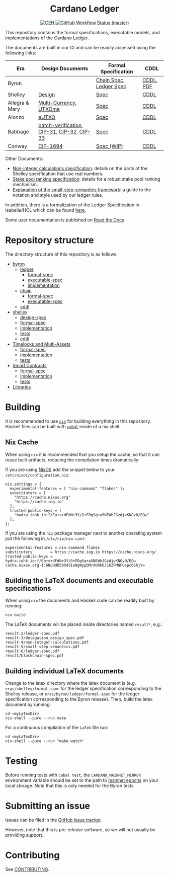 <h1 align="center">Cardano Ledger</h1>

<p align="center">
  <a href="https://input-output-hk.github.io/cardano-engineering-handbook">
    <img alt="CEH" src="https://img.shields.io/badge/policy-Cardano%20Engineering%20Handbook-informational?style=for-the-badge" />
  </a>
  <a href="https://github.com/input-output-hk/cardano-ledger/actions/workflows/haskell.yml">
    <img alt="GitHub Workflow Status (master)" src="https://img.shields.io/github/actions/workflow/status/input-output-hk/cardano-ledger/haskell.yml?branch=master&style=for-the-badge" />
  </a>
</p>

This repository contains the formal specifications, executable models,
and implementations of the Cardano Ledger.

The documents are built in our CI and can be readily accessed using the
following links:

Era | Design Documents | Formal Specification | CDDL
----|------------------|----------------------|-----
Byron | | [Chain Spec](https://hydra.iohk.io/job/Cardano/cardano-ledger/byronChainSpec/latest/download-by-type/doc-pdf/blockchain-spec "Specification of the Blockchain Layer"), [Ledger Spec](https://hydra.iohk.io/job/Cardano/cardano-ledger/byronLedgerSpec/latest/download-by-type/doc-pdf/ledger-spec "A Formal Specification of the Cardano Ledger") | [CDDL](https://github.com/input-output-hk/cardano-ledger/tree/master/eras/byron/cddl-spec/byron.cddl), [PDF](https://hydra.iohk.io/job/Cardano/cardano-ledger/blocksCDDLSpec/latest/download-by-type/doc-pdf/binary)
Shelley | [Design](https://hydra.iohk.io/job/Cardano/cardano-ledger/delegationDesignSpec/latest/download-by-type/doc-pdf/delegation_design_spec "Design Specification for Delegation and Incentives in Cardano") | [Spec](https://hydra.iohk.io/job/Cardano/cardano-ledger/shelleyLedgerSpec/latest/download-by-type/doc-pdf/ledger-spec "A Formal Specification of the Cardano Ledger") | [CDDL](https://github.com/input-output-hk/cardano-ledger/tree/master/eras/shelley/test-suite/cddl-files)
Allegra & Mary | [Multi-Currency](https://eprint.iacr.org/2020/895 "Multi-Currency Ledgers"), [UTXOma](https://iohk.io/en/research/library/papers/utxoma-utxo-with-multi-asset-support/ "UTXOma:UTXO with Multi-Asset Support") | [Spec](https://hydra.iohk.io/job/Cardano/cardano-ledger/specs.shelley-ma/latest/download-by-type/doc-pdf/shelley-ma "A Formal Specification of the Cardano Ledger with a Native Multi-Asset Implementation") | [CDDL](https://github.com/input-output-hk/cardano-ledger/tree/master/eras/shelley-ma/test-suite/cddl-files)
Alonzo | [eUTXO](https://iohk.io/en/research/library/papers/the-extended-utxo-model/ "The Extended UTXO Model")| [Spec](https://hydra.iohk.io/job/Cardano/cardano-ledger/specs.alonzo-ledger/latest/download-by-type/doc-pdf/alonzo-changes "A Formal Specification of the Cardano Ledger integrating Plutus Core") | [CDDL](https://github.com/input-output-hk/cardano-ledger/tree/master/eras/alonzo/test-suite/cddl-files)
Babbage | [batch-verification](https://iohk.io/en/research/library/papers/on-uc-secure-range-extension-and-batch-verification-for-ecvrf/ "On UC-Secure Range Extension and Batch Verification for ECVRF"), [CIP-31](https://github.com/cardano-foundation/CIPs/pull/159 "Reference inputs"), [CIP-32](https://github.com/cardano-foundation/CIPs/pull/160 "Inline datums"), [CIP-33](https://github.com/cardano-foundation/CIPs/pull/161 "Reference scripts") | [Spec](https://hydra.iohk.io/job/Cardano/cardano-ledger/specs.babbage-ledger/latest/download-by-type/doc-pdf/babbage-changes "Formal Specification of the Cardano Ledger for the Babbage era") | [CDDL](https://github.com/input-output-hk/cardano-ledger/tree/master/eras/babbage/test-suite/cddl-files)
Conway | [CIP-1694](https://github.com/JaredCorduan/CIPs/blob/voltaire-v1/CIP-1694/README.md) | [Spec (WIP)](https://github.com/input-output-hk/formal-ledger-specifications) | [CDDL](https://github.com/input-output-hk/cardano-ledger/tree/master/eras/conway/test-suite/cddl-files)


Other Documents:
- [Non-integer calculations specification](https://hydra.iohk.io/job/Cardano/cardano-ledger/nonIntegerCalculations/latest/download-by-type/doc-pdf/non-integer-calculations): details on the parts of the Shelley specification that use real numbers.
- [Stake pool ranking specification](https://hydra.iohk.io/job/Cardano/cardano-ledger/specs.pool-ranking/latest/download-by-type/doc-pdf/pool-ranking): details for a robust stake pool ranking mechanism.
- [Explanation of the small-step-semantics framework](https://hydra.iohk.io/job/Cardano/cardano-ledger/semanticsSpec/latest/download-by-type/doc-pdf/small-step-semantics): a guide to the notation and style used by our ledger rules.

In addition, there is a formalization of the Ledger Specification in Isabelle/HOL which can be found [here](https://github.com/input-output-hk/fm-ledger-formalization).

Some user documentation is published on [Read the Docs](https://cardano-ledger.readthedocs.io/en/latest)

# Repository structure

The directory structure of this repository is as follows:

- [byron](./eras/byron)
  - [ledger](./eras/byron/ledger)
    - [formal-spec](./eras/byron/ledger/formal-spec)
    - [executable-spec](./eras/byron/ledger/executable-spec)
    - [implementation](./eras/byron/ledger/impl)
  - [chain](./eras/byron/chain)
    - [formal-spec](./eras/byron/chain/formal-spec)
    - [executable-spec](./eras/byron/chain/executable-spec)
  - [cddl](./eras/byron/cddl-spec)
- [shelley](./eras/shelley)
  - [design-spec](./eras/shelley/design-spec)
  - [formal-spec](./eras/shelley/formal-spec)
  - [implementation](./eras/shelley/impl)
  - [tests](./eras/shelley/test-suite)
  - [cddl](./eras/shelley/test-suite/cddl-files)
- [Timelocks and Multi-Assets](./eras/shelley-ma)
    - [formal-spec](./eras/shelley-ma/formal-spec)
    - [implementation](./eras/shelley-ma/impl)
    - [tests](./eras/shelley-ma/test-suite)
- [Smart Contracts](./eras/alonzo)
    - [formal-spec](./eras/alonzo/formal-spec)
    - [implementation](./eras/alonzo/impl)
    - [tests](./eras/alonzo/test-suite)
- [Libraries](./libs)

# Building

It is recommended to use [`nix`](https://nixos.org/nix/download.html) for building everything in this repository.
Haskell files can be built with [`cabal`](https://www.haskell.org/cabal/) inside of a nix shell.

## Nix Cache

When using `nix` it is recommended that you setup the cache, so that it can
reuse built artifacts, reducing the compilation times dramatically:

If you are using [NixOS](https://nixos.org/) add the snippet below to your
`/etc/nixos/configuration.nix`:

```
nix.settings = {
  experimental-features = [ "nix-command" "flakes" ];
  substituters = [
    "https://cache.nixos.org"
    "https://cache.iog.io"
  ];
  trusted-public-keys = [
    "hydra.iohk.io:f/Ea+s+dFdN+3Y/G+FDgSq+a5NEWhJGzdjvKNGv0/EQ="
  ];
};
```

If you are using the `nix` package manager next to another operating system put
the following in `/etc/nix/nix.conf`:

```
experimental-features = nix-command flakes
substituters        = https://cache.iog.io https://cache.nixos.org/
trusted-public-keys = hydra.iohk.io:f/Ea+s+dFdN+3Y/G+FDgSq+a5NEWhJGzdjvKNGv0/EQ= cache.nixos.org-1:6NCHdD59X431o0gWypbMrAURkbJ16ZPMQFGspcDShjY=
```

## Building the LaTeX documents and executable specifications

When using `nix` the documents and Haskell code can be readily
built by running:

```shell
nix-build
```

The LaTeX documents will be placed inside directories named `result*`, e.g.:

```shell
result-2/ledger-spec.pdf
result-3/delegation_design_spec.pdf
result-4/non-integer-calculations.pdf
result-5/small-step-semantics.pdf
result-6/ledger-spec.pdf
result/blockchain-spec.pdf
```


## Building individual LaTeX documents


Change to the latex directory where the latex document is (e.g. `eras/shelley/formal-spec`
for the ledger specification corresponding to the Shelley release, or
`eras/byron/ledger/formal-spec` for the ledger specification corresponding to
the Byron release). Then, build the latex document by running:

```shell
cd <myLaTexDir>
nix-shell --pure --run make
```

For a continuous compilation of the `LaTeX` file run:

```shell
cd <myLaTexDir>
nix-shell --pure --run "make watch"
```

# Testing

Before running tests with `cabal test`, the `CARDANO_MAINNET_MIRROR` environment variable should be set to the path to [mainnet epochs](https://github.com/input-output-hk/cardano-mainnet-mirror/tree/master/epochs) on your local storage.
Note that this is only needed for the Byron tests.

# Submitting an issue

Issues can be filed in the [GitHub Issue tracker](https://github.com/input-output-hk/cardano-ledger/issues).

However, note that this is pre-release software, so we will not usually be providing support.

# Contributing

See [CONTRIBUTING](https://github.com/input-output-hk/cardano-ledger/blob/master/CONTRIBUTING.md).
